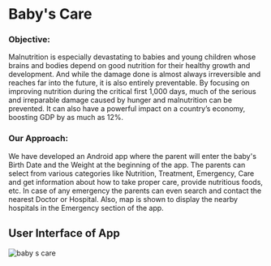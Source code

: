 # Baby's Care

### Objective:
Malnutrition is especially devastating to babies and young children whose brains and bodies depend on good nutrition for their healthy growth and development. And while the damage done is almost always irreversible and reaches far into the future, it is also entirely preventable. By focusing on improving nutrition during the critical first 1,000 days, much of the serious and irreparable damage caused by hunger and malnutrition can be prevented. It can also have a powerful impact on a country’s economy, boosting GDP by as much as 12%.

### Our Approach:
We have developed an Android app where the parent will enter the baby's  Birth Date and the Weight at the beginning of the app. The parents can select from various categories like Nutrition, Treatment, Emergency, Care and get information about how to take proper care, provide nutritious foods, etc. In case of any emergency the parents can even search and contact the nearest Doctor or Hospital. Also, map is shown to display the nearby hospitals in the Emergency section of the app.

## User Interface of App
![baby s care](https://user-images.githubusercontent.com/30663492/36601649-a5fdb6d6-18db-11e8-922c-36c671544ac9.png)
